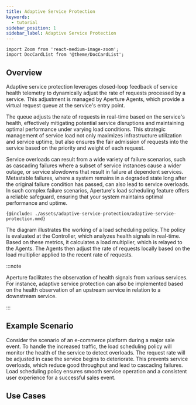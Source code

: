 ```yaml
---
title: Adaptive Service Protection
keywords:
  - tutorial
sidebar_position: 1
sidebar_label: Adaptive Service Protection
---
```


```mdx-code-block
import Zoom from 'react-medium-image-zoom';
import DocCardList from '@theme/DocCardList';
```

## Overview

Adaptive service protection leverages closed-loop feedback of service health
telemetry to dynamically adjust the rate of requests processed by a service.
This adjustment is managed by Aperture Agents, which provide a virtual request
queue at the service's entry point.

The queue adjusts the rate of requests in real-time based on the service's
health, effectively mitigating potential service disruptions and maintaining
optimal performance under varying load conditions. This strategic management of
service load not only maximizes infrastructure utilization and service uptime,
but also ensures the fair admission of requests into the service based on the
priority and weight of each request.

Service overloads can result from a wide variety of failure scenarios, such as
cascading failures where a subset of service instances cause a wider outage, or
service slowdowns that result in failure at dependent services. Metastable
failures, where a system remains in a degraded state long after the original
failure condition has passed, can also lead to service overloads. In such
complex failure scenarios, Aperture's load scheduling feature offers a reliable
safeguard, ensuring that your system maintains optimal performance and uptime.

<Zoom>

```mermaid
{@include: ./assets/adaptive-service-protection/adaptive-service-protection.mmd}
```

</Zoom>

The diagram illustrates the working of a load scheduling policy. The policy is
evaluated at the Controller, which analyzes health signals in real-time. Based
on these metrics, it calculates a load multiplier, which is relayed to the
Agents. The Agents then adjust the rate of requests locally based on the load
multiplier applied to the recent rate of requests.

:::note

Aperture facilitates the observation of health signals from various services.
For instance, adaptive service protection can also be implemented based on the
health observation of an upstream service in relation to a downstream service.

:::

## Example Scenario

Consider the scenario of an e-commerce platform during a major sale event. To
handle the increased traffic, the load scheduling policy will monitor the health
of the service to detect overloads. The request rate will be adjusted in case
the service begins to deteriorate. This prevents service overloads, which reduce
good throughput and lead to cascading failures. Load scheduling policy ensures
smooth service operation and a consistent user experience for a successful sales
event.

## Use Cases

<DocCardList />
